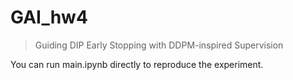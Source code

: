 # GAI_hw4
>   Guiding DIP Early Stopping with DDPM-inspired Supervision

You can run main.ipynb directly to reproduce the experiment.
